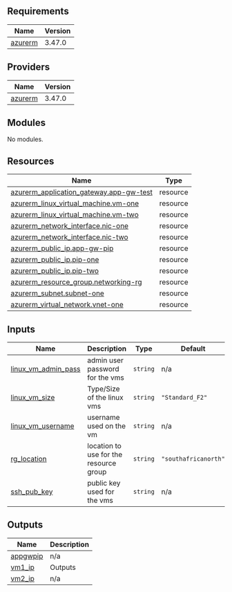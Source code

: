 <!-- BEGINNING OF PRE-COMMIT-TERRAFORM DOCS HOOK -->
## Requirements

| Name | Version |
|------|---------|
| <a name="requirement_azurerm"></a> [azurerm](#requirement\_azurerm) | 3.47.0 |

## Providers

| Name | Version |
|------|---------|
| <a name="provider_azurerm"></a> [azurerm](#provider\_azurerm) | 3.47.0 |

## Modules

No modules.

## Resources

| Name | Type |
|------|------|
| [azurerm_application_gateway.app-gw-test](https://registry.terraform.io/providers/hashicorp/azurerm/3.47.0/docs/resources/application_gateway) | resource |
| [azurerm_linux_virtual_machine.vm-one](https://registry.terraform.io/providers/hashicorp/azurerm/3.47.0/docs/resources/linux_virtual_machine) | resource |
| [azurerm_linux_virtual_machine.vm-two](https://registry.terraform.io/providers/hashicorp/azurerm/3.47.0/docs/resources/linux_virtual_machine) | resource |
| [azurerm_network_interface.nic-one](https://registry.terraform.io/providers/hashicorp/azurerm/3.47.0/docs/resources/network_interface) | resource |
| [azurerm_network_interface.nic-two](https://registry.terraform.io/providers/hashicorp/azurerm/3.47.0/docs/resources/network_interface) | resource |
| [azurerm_public_ip.app-gw-pip](https://registry.terraform.io/providers/hashicorp/azurerm/3.47.0/docs/resources/public_ip) | resource |
| [azurerm_public_ip.pip-one](https://registry.terraform.io/providers/hashicorp/azurerm/3.47.0/docs/resources/public_ip) | resource |
| [azurerm_public_ip.pip-two](https://registry.terraform.io/providers/hashicorp/azurerm/3.47.0/docs/resources/public_ip) | resource |
| [azurerm_resource_group.networking-rg](https://registry.terraform.io/providers/hashicorp/azurerm/3.47.0/docs/resources/resource_group) | resource |
| [azurerm_subnet.subnet-one](https://registry.terraform.io/providers/hashicorp/azurerm/3.47.0/docs/resources/subnet) | resource |
| [azurerm_virtual_network.vnet-one](https://registry.terraform.io/providers/hashicorp/azurerm/3.47.0/docs/resources/virtual_network) | resource |

## Inputs

| Name | Description | Type | Default | Required |
|------|-------------|------|---------|:--------:|
| <a name="input_linux_vm_admin_pass"></a> [linux\_vm\_admin\_pass](#input\_linux\_vm\_admin\_pass) | admin user password for the vms | `string` | n/a | yes |
| <a name="input_linux_vm_size"></a> [linux\_vm\_size](#input\_linux\_vm\_size) | Type/Size of the linux vms | `string` | `"Standard_F2"` | no |
| <a name="input_linux_vm_username"></a> [linux\_vm\_username](#input\_linux\_vm\_username) | username used on the vm | `string` | n/a | yes |
| <a name="input_rg_location"></a> [rg\_location](#input\_rg\_location) | location to use for the resource group | `string` | `"southafricanorth"` | no |
| <a name="input_ssh_pub_key"></a> [ssh\_pub\_key](#input\_ssh\_pub\_key) | public key used for the vms | `string` | n/a | yes |

## Outputs

| Name | Description |
|------|-------------|
| <a name="output_appgwpip"></a> [appgwpip](#output\_appgwpip) | n/a |
| <a name="output_vm1_ip"></a> [vm1\_ip](#output\_vm1\_ip) | Outputs |
| <a name="output_vm2_ip"></a> [vm2\_ip](#output\_vm2\_ip) | n/a |
<!-- END OF PRE-COMMIT-TERRAFORM DOCS HOOK -->
